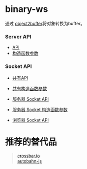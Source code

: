 # binary-ws
通过 [object2buffer](https://github.com/mx601595686/object2buffer)将对象转换为buffer。

### Server API

* [API](./bin/server/Server.d.ts)
* [构造函数参数](./bin/server/ServerConfig.d.ts)

### Socket API
* [共有API](./bin/common/BaseSocket.d.ts)
* [共有构造函数参数](./bin/common/BaseSocketConfig.d.ts)

* [服务器 Socket API](./bin/server/Socket.d.ts)
* [服务器 Socket 构造函数参数](./bin/server/ServerSocketConfig.d.ts)

* [浏览器 Socket API](./bin/browser/Socket.d.ts)


# 推荐的替代品
> [crossbar.io](https://crossbar.io/)   
> [autobahn-js](https://github.com/crossbario/autobahn-js)
